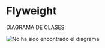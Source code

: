 # Flyweight

DIAGRAMA DE CLASES:

![No ha sido encontrado el diagrama](https://lh6.googleusercontent.com/U8FtCPlWF05eCqgwYsQuO4IPhNEbo2eD7-VD-Zpd-FcR7A9xO_rDVOg08QWkdM2tiO4T1p2CaQeTJfmehzwPoKfTAvX4bga8klpg9P2LxRlGuwLQu10)<br>
